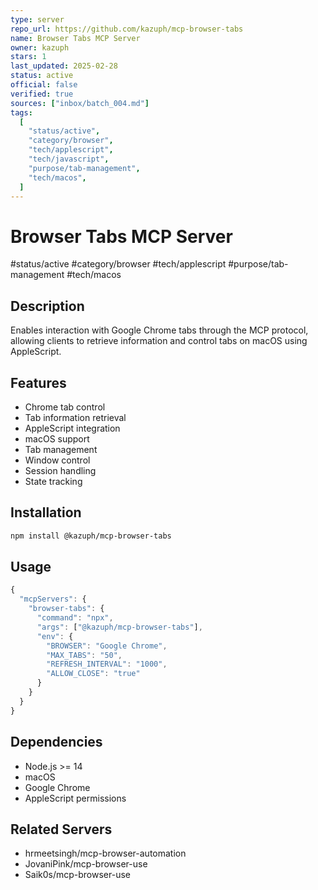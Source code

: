 ```yaml
---
type: server
repo_url: https://github.com/kazuph/mcp-browser-tabs
name: Browser Tabs MCP Server
owner: kazuph
stars: 1
last_updated: 2025-02-28
status: active
official: false
verified: true
sources: ["inbox/batch_004.md"]
tags:
  [
    "status/active",
    "category/browser",
    "tech/applescript",
    "tech/javascript",
    "purpose/tab-management",
    "tech/macos",
  ]
---
```


# Browser Tabs MCP Server

#status/active #category/browser #tech/applescript #purpose/tab-management #tech/macos

## Description

Enables interaction with Google Chrome tabs through the MCP protocol, allowing clients to retrieve information and control tabs on macOS using AppleScript.

## Features

- Chrome tab control
- Tab information retrieval
- AppleScript integration
- macOS support
- Tab management
- Window control
- Session handling
- State tracking

## Installation

```bash
npm install @kazuph/mcp-browser-tabs
```

## Usage

```javascript
{
  "mcpServers": {
    "browser-tabs": {
      "command": "npx",
      "args": ["@kazuph/mcp-browser-tabs"],
      "env": {
        "BROWSER": "Google Chrome",
        "MAX_TABS": "50",
        "REFRESH_INTERVAL": "1000",
        "ALLOW_CLOSE": "true"
      }
    }
  }
}
```

## Dependencies

- Node.js >= 14
- macOS
- Google Chrome
- AppleScript permissions

## Related Servers

- hrmeetsingh/mcp-browser-automation
- JovaniPink/mcp-browser-use
- Saik0s/mcp-browser-use
